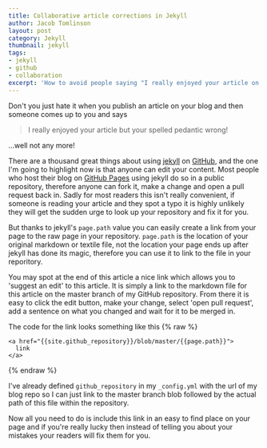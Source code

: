 ```yaml
---
title: Collaborative article corrections in Jekyll
author: Jacob Tomlinson
layout: post
category: Jekyll
thumbnail: jekyll
tags:
- jekyll
- github
- collaboration
excerpt: 'How to avoid people saying "I really enjoyed your article on X, but your spelled pedantic wrong!".'
---
```


Don't you just hate it when you publish an article on your blog and then someone comes up to you and says

> I really enjoyed your article but your spelled pedantic wrong!

...well not any more!

There are a thousand great things about using [jekyll][jekyll] on [GitHub][github], and the one I'm going to highlight now is that anyone can edit your content. Most people who host their blog on [GitHub Pages][github-pages] using jekyll do so in a public repository, therefore anyone can fork it, make a change and open a pull request back in. Sadly for most readers this isn't really convenient, if someone is reading your article and they spot a typo it is highly unlikely they will get the sudden urge to look up your repository and fix it for you.

But thanks to jekyll's `page.path` value you can easily create a link from your page to the raw page in your repository. `page.path` is the location of your original markdown or textile file, not the location your page ends up after jekyll has done its magic, therefore you can use it to link to the file in your reporitory.

You may spot at the end of this article a nice link which allows you to 'suggest an edit' to this article. It is simply a link to the markdown file for this article on the master branch of my GitHub repository. From there it is easy to click the edit button, make your change, select 'open pull request', add a sentence on what you changed and wait for it to be merged in.

The code for the link looks something like this
{% raw %}

```
<a href="{{site.github_repository}}/blob/master/{{page.path}}">
  link
</a>

```

{% endraw %}

I've already defined `github_repository` in my `_config.yml` with the url of my blog repo so I can just link to the master branch blob followed by the actual path of this file within the repository.

Now all you need to do is include this link in an easy to find place on your page and if you're really lucky then instead of telling you about your mistakes your readers will fix them for you.

[github]: https://github.com/
[github-pages]: https://pages.github.com/
[jekyll]: http://jekyllrb.com/

